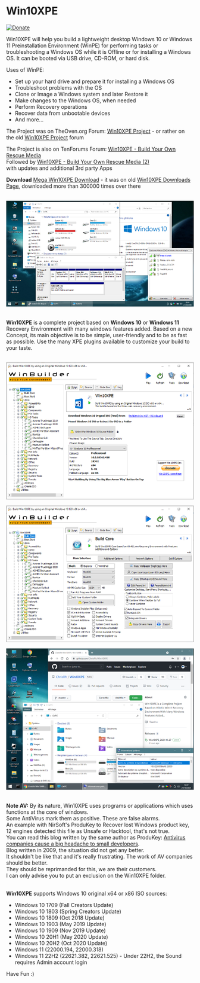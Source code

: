 # Win10XPE

[![Donate](https://img.shields.io/badge/Donate-PayPal-green.svg)](https://www.paypal.com/donate/?cmd=_s-xclick&hosted_button_id=9WZ5EDAMPH6SE)

Win10XPE will help you build a lightweight desktop Windows 10 or Windows 11 Preinstallation Environment (WinPE) for performing tasks or troubleshooting a Windows OS while it is Offline or for installing a Windows OS. It can be booted via USB drive, CD-ROM, or hard disk.

Uses of WinPE:<br/>
- Set up your hard drive and prepare it for installing a Windows OS<br/>
- Troubleshoot problems with the OS<br/>
- Clone or Image a Windows system and later Restore it<br/>
- Make changes to the Windows OS, when needed<br/>
- Perform Recovery operations<br/>
- Recover data from unbootable devices<br/>
- And more…<br/>

The Project was on TheOven.org Forum: [Win10XPE Project](http://theoven.org/index.php?topic=2421.0) - or rather on the old [Win10XPE Project](https://old.theoven.org/index666e.html?board=39.0) forum <br/>

The Project is also on TenForums Forum: [Win10XPE - Build Your Own Rescue Media](https://www.tenforums.com/software-apps/117664-win10xpe-build-your-own-rescue-media.html)<br/>
Followed by [Win10XPE - Build Your Own Rescue Media (2)](https://www.tenforums.com/software-apps/182581-win10xpe-build-your-own-rescue-media-2-a.html)<br/>
with updates and additional 3rd party Apps<br/>

**Download**
[Mega Win10XPE Download](https://mega.nz/file/eeI13AAJ#mqCH9oUk6daSavgLKC6cTbF_Apa5yguSw-7rU7bFPys) - it was on old [Win10XPE Downloads Page](http://win10se.cwcodes.net/Compressed/index.php), downloaded more than 300000 times over there <br/><br/>

![Alt text](/Images/Win10XPE.png?raw=true "Win10XPE")<br/><br/>


**Win10XPE** is a complete project based on **Windows 10** or **Windows 11** Recovery Environment with many windows features added. Based on a new Concept, its main objective is to be simple, user-friendly and to be as fast as possible. Use the many XPE plugins available to customize your build to your taste.<br/><br/>

![Alt text](/Images/Win10XPE_Main.png?raw=true "Win10XPE_Main")<br/>

![Alt text](/Images/Win10XPE_BuildCore.png?raw=true "Win10XPE_BuildCore")<br/>

![Alt text](/Images/Win11XPE.png?raw=true "Win11XPE")<br/><br/>

**Note AV:** By its nature, Win10XPE uses programs or applications which uses functions at the core of windows.<br/>
Some AntiVirus mark them as positive. These are false alarms.<br/>
An example with NirSoft's ProduKey to Recover lost Windows product key, 12 engines detected this file as Unsafe or Hacktool, that's not true.<br/>
You can read this blog written by the same author as ProduKey: [Antivirus companies cause a big headache to small developers](https://blog.nirsoft.net/2009/05/17/antivirus-companies-cause-a-big-headache-to-small-developers/).<br/>
Blog written in 2009, the situation did not get any better.<br/>
It shouldn't be like that and it's really frustrating. The work of AV companies should be better.<br/>
They should be reprimanded for this, we are their customers.<br/>
I can only advise you to put an exclusion on the Win10XPE folder.<br/><br/>

**Win10XPE** supports Windows 10 original x64 or x86 ISO sources:<br/>
- Windows 10 1709 (Fall Creators Update)<br/>
- Windows 10 1803 (Spring Creators Update)<br/>
- Windows 10 1809 (Oct 2018 Update)<br/>
- Windows 10 1903 (May 2019 Update)<br/>
- Windows 10 1909 (Nov 2019 Update)<br/>
- Windows 10 20H1 (May 2020 Update)<br/>
- Windows 10 20H2 (Oct 2020 Update)<br/>
- Windows 11 (22000.194, 22000.318)<br/>
- Windows 11 22H2 (22621.382, 22621.525) - Under 22H2, the Sound requires Admin account login<br/>

Have Fun :)
